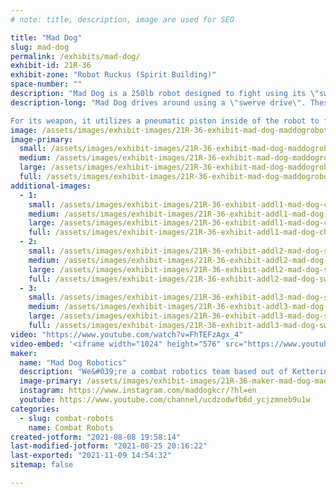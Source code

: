 ```yaml
---
# note: title, description, image are used for SEO

title: "Mad Dog"
slug: mad-dog
permalink: /exhibits/mad-dog/
exhibit-id: 21R-36
exhibit-zone: "Robot Ruckus (Spirit Building)"
space-number: ""
description: "Mad Dog is a 250lb robot designed to fight using its \"swerve\" drivetrain and pneumatic flipper!"
description-long: "Mad Dog drives around using a \"swerve drive\". These drive modules work by allowing us to rotate the wheel AND rotate the orientation of the wheel at the same time (think about a powered shopping cart wheel). With multiple of these modules in tandem, we can strafe around the competition without sacrificing any drive power!

For its weapon, it utilizes a pneumatic piston inside of the robot to flip robots in front of it. There are multiple air storage tanks located inside of Mad Dog that give it the air necessary to use the weapon during the match."
image: /assets/images/exhibit-images/21R-36-exhibit-mad-dog-maddogrobot-large.png
image-primary: 
  small: /assets/images/exhibit-images/21R-36-exhibit-mad-dog-maddogrobot-small.png
  medium: /assets/images/exhibit-images/21R-36-exhibit-mad-dog-maddogrobot-medium.png
  large: /assets/images/exhibit-images/21R-36-exhibit-mad-dog-maddogrobot-large.png
  full: /assets/images/exhibit-images/21R-36-exhibit-mad-dog-maddogrobot-full.png
additional-images: 
  - 1:
    small: /assets/images/exhibit-images/21R-36-exhibit-addl1-mad-dog-chassispicture-small.png
    medium: /assets/images/exhibit-images/21R-36-exhibit-addl1-mad-dog-chassispicture-medium.png
    large: /assets/images/exhibit-images/21R-36-exhibit-addl1-mad-dog-chassispicture-large.png
    full: /assets/images/exhibit-images/21R-36-exhibit-addl1-mad-dog-chassispicture-full.png
  - 2:
    small: /assets/images/exhibit-images/21R-36-exhibit-addl2-mad-dog-swervemodule-small.jpeg
    medium: /assets/images/exhibit-images/21R-36-exhibit-addl2-mad-dog-swervemodule-medium.jpeg
    large: /assets/images/exhibit-images/21R-36-exhibit-addl2-mad-dog-swervemodule-large.jpeg
    full: /assets/images/exhibit-images/21R-36-exhibit-addl2-mad-dog-swervemodule-full.jpeg
  - 3:
    small: /assets/images/exhibit-images/21R-36-exhibit-addl3-mad-dog-swervemoduleinchassis-small.jpeg
    medium: /assets/images/exhibit-images/21R-36-exhibit-addl3-mad-dog-swervemoduleinchassis-medium.jpeg
    large: /assets/images/exhibit-images/21R-36-exhibit-addl3-mad-dog-swervemoduleinchassis-large.jpeg
    full: /assets/images/exhibit-images/21R-36-exhibit-addl3-mad-dog-swervemoduleinchassis-full.jpeg
video: "https://www.youtube.com/watch?v=FhTEFzAgx_4"
video-embed: '<iframe width="1024" height="576" src="https://www.youtube.com/embed/FhTEFzAgx_4?feature=oembed" frameborder="0" allow="accelerometer; autoplay; clipboard-write; encrypted-media; gyroscope; picture-in-picture" allowfullscreen></iframe>'
maker: 
  name: "Mad Dog Robotics"
  description: "We&#039;re a combat robotics team based out of Kettering University in Flint, Michigan. We build (and destroy) machines to battle against other builders around the world!"
  image-primary: /assets/images/exhibit-images/21R-36-maker-mad-dog-maddoglogo-medium.PNG
  instagram: https://www.instagram.com/maddogkcr/?hl=en
  youtube: https://www.youtube.com/channel/ucdzodwfb6d_ycjzmneb9u1w
categories: 
  - slug: combat-robots
    name: Combat Robots
created-jotform: "2021-08-08 19:58:14"
last-modified-jotform: "2021-08-25 20:16:22"
last-exported: "2021-11-09 14:54:32"
sitemap: false

---
```

